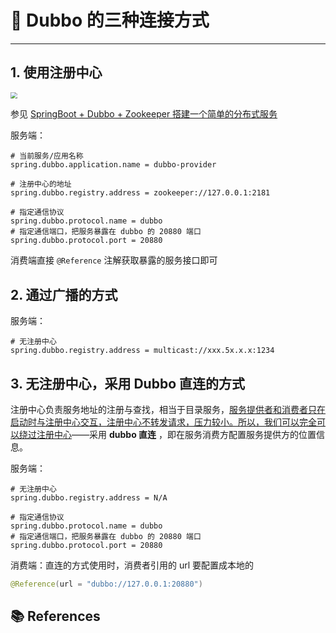 # 🍤 Dubbo 的三种连接方式

---

## 1. 使用注册中心

<img src="https://cs-wiki.oss-cn-shanghai.aliyuncs.com/img/20201204170204.png" style="zoom:67%;" />

参见 [SpringBoot + Dubbo + Zookeeper 搭建一个简单的分布式服务](https://veal98.gitee.io/cs-wiki/#/系统设计/分布式/RPC/3-SpringBoot+Dubbo+Zookeeper搭建一个简单的分布式服务)

服务端：

```properties
# 当前服务/应用名称
spring.dubbo.application.name = dubbo-provider

# 注册中心的地址
spring.dubbo.registry.address = zookeeper://127.0.0.1:2181

# 指定通信协议
spring.dubbo.protocol.name = dubbo
# 指定通信端口，把服务暴露在 dubbo 的 20880 端口
spring.dubbo.protocol.port = 20880
```

消费端直接 `@Reference` 注解获取暴露的服务接口即可

## 2. 通过广播的方式

服务端：

```properties
# 无注册中心
spring.dubbo.registry.address = multicast://xxx.5x.x.x:1234
```

## 3. 无注册中心，采用 Dubbo 直连的方式

注册中心负责服务地址的注册与查找，相当于目录服务，<u>服务提供者和消费者只在启动时与注册中心交互，注册中心不转发请求，压力较小。所以，我们可以完全可以绕过注册中心</u>——采用 **dubbo 直连** ，即在服务消费方配置服务提供方的位置信息。

服务端：

```properties
# 无注册中心
spring.dubbo.registry.address = N/A

# 指定通信协议
spring.dubbo.protocol.name = dubbo
# 指定通信端口，把服务暴露在 dubbo 的 20880 端口
spring.dubbo.protocol.port = 20880
```

消费端：直连的方式使用时，消费者引用的 url 要配置成本地的

```java
@Reference(url = "dubbo://127.0.0.1:20880")
```

## 📚 References